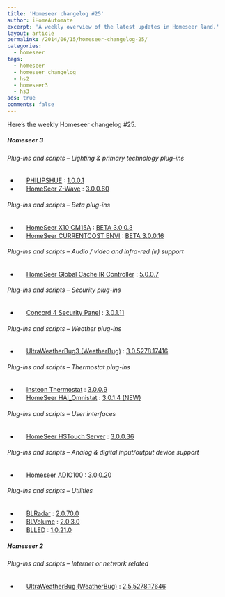 ```yaml
---
title: 'Homeseer changelog #25'
author: iHomeAutomate
excerpt: 'A weekly overview of the latest updates in Homeseer land.'
layout: article
permalink: /2014/06/15/homeseer-changelog-25/
categories:
  - homeseer
tags:
  - homeseer
  - homeseer_changelog
  - hs2
  - homeseer3
  - hs3
ads: true
comments: false  
---
```

Here&#8217;s the weekly Homeseer changelog #25.

##### Homeseer 3

###### Plug-ins and scripts &#8211; Lighting & primary technology plug-ins

  * <img src="http://downloads.smartercontrol.net/hs3plugins/hue72.png" width="16" height="16" /> [﻿PHILIPSHUE][1] : [1.0.0.1][2]
  * <img src="http://homeseer.com/updates3/icons/Plug-In.gif" width="16" height="16" /> [HomeSeer Z-Wave][3] : [3.0.0.60][4]

###### Plug-ins and scripts &#8211; Beta plug-ins

  * <img src="http://homeseer.com/updates3/icons/Plug-In.gif" width="16" height="16" /> [HomeSeer X10 CM15A][5] : [BETA 3.0.0.3][6]
  * <img src="http://homeseer.com/updates3/icons/Plug-In.gif" width="16" height="16" /> [HomeSeer CURRENTCOST ENVI][7] : [BETA 3.0.0.16][8]

###### Plug-ins and scripts &#8211; Audio / video and infra-red (ir) support

  * <img src="http://homeseer.com/updates3/icons/Plug-In.gif" width="16" height="16" /> [HomeSeer Global Cache IR Controller][9] : [5.0.0.7][10]

###### Plug-ins and scripts &#8211; Security plug-ins

  * <img src="http://dl.dropboxusercontent.com/u/16422762/Homeseer/AlarmSystemKeypad_small.png" width="16" height="16" /> [Concord 4 Security Panel][11] : [3.0.1.11][12]

###### Plug-ins and scripts &#8211; Weather plug-ins

  * <img src="http://www.automatedhomeonline.com/HomeSeer3/hspi_ultraweatherbug3.png" width="16" height="16" /> [UltraWeatherBug3 (WeatherBug)][13] : [3.0.5278.17416][14]

###### Plug-ins and scripts &#8211; Thermostat plug-ins

  * <img src="http://www.kazteel.com/HomeSeer3/InsteonThermostat/hspi_insteon_thermostat.gif" width="16" height="16" /> [Insteon Thermostat][15] : [3.0.0.9][16]
  * <img src="http://homeseer.com/updates3/icons/Plug-In.gif" width="16" height="16" /> [HomeSeer HAI_Omnistat][17] : [3.0.1.4 (NEW)][18]

###### Plug-ins and scripts &#8211; User interfaces

  * <img src="http://homeseer.com/updates3/icons/Plug-In.gif" width="16" height="16" /> [HomeSeer HSTouch Server][19] : [3.0.0.36][20]

###### Plug-ins and scripts &#8211; Analog & digital input/output device support 

  * <img src="http://homeseer.com/updates3/icons/Plug-In.gif" width="16" height="16" /> [Homeseer ADIO100][21] : [3.0.0.20][22]

###### Plug-ins and scripts &#8211; Utilities

  * <img src="http://dl.dropbox.com/u/7088674/Homeseer3/BladeLogo.gif" width="16" height="16" /> [BLRadar][23] : [2.0.70.0][24]
  * <img src="http://dl.dropbox.com/u/7088674/Homeseer3/BladeLogo.gif" width="16" height="16" /> [BLVolume][25] : [2.0.3.0][26]
  * <img src="http://dl.dropbox.com/u/7088674/Homeseer3/BladeLogo.gif" width="16" height="16" /> [BLLED][27] : [1.0.21.0][28]

##### Homeseer 2

###### Plug-ins and scripts &#8211; Internet or network related

  * <img src="http://www.automatedhomeonline.com/HomeSeer/hspi_ultraweatherbug.gif" width="16" height="16" /> [UltraWeatherBug (WeatherBug)][29] : [2.5.5278.17646][30]

 [1]: http://downloads.smartercontrol.net/hs3plugins/hue.html
 [2]: http://downloads.smartercontrol.net/hs3plugins/HUE_1-0-0-1.zip "Download"
 [3]: http://homeseer.com/updates3/descriptions/Z-Wave.htm
 [4]: http://homeseer.com/updates3/HSPI_ZWave_Linux_3.0.0.60.zip "Download"
 [5]: http://homeseer.com/updates3/descriptions/CM15A.htm
 [6]: http://homeseer.com/updates3/HSPI_CM15A_3_0_0_3.zip "Download"
 [7]: http://homeseer.com/updates3/descriptions/CurrentCost.htm
 [8]: http://homeseer.com/updates3/HSPI_CURRENTCOST_3_0_0_16.zip "Download"
 [9]: http://homeseer.com/updates3/descriptions/GlobalCache.htm
 [10]: http://homeseer.com/updates3/HSPI_GCIR_5_0_0_7.zip "Download"
 [11]: http://dl.dropboxusercontent.com/u/16422762/Homeseer/ConcordV3.html
 [12]: http://dl.dropboxusercontent.com/u/16422762/Homeseer/ConcordV3_0_1_11.zip "Download"
 [13]: http://www.automatedhomeonline.com/HomeSeer3/hspi_ultraweatherbug3.htm
 [14]: http://www.automatedhomeonline.com/HomeSeer3/HSPI_ULTRAWEATHERBUG3_3.0.5278.17416.zip "Download"
 [15]: http://www.kazteel.com/HomeSeer3/InsteonThermostat/hspi_insteon_thermostat_description.html
 [16]: http://kazteel.com/HomeSeer3/InsteonThermostat/HSPI_INSTEON_THERMOSTAT_3_0_0_9.zip "Download"
 [17]: http://homeseer.com/updates3/descriptions/HAI_OmniStat.htm
 [18]: http://homeseer.com/updates3/HSPI_HAI_Omnistat_3.0.1.4.zip "Download"
 [19]: http://homeseer.com/updates3/descriptions/HSTouch.htm
 [20]: http://homeseer.com/updates3/HSPI_HSTouch_linux_3.0.0.36.zip "Download"
 [21]: http://homeseer.com/updates3/descriptions/ADIO100.htm
 [22]: http://homeseer.com/updates3/HSPI_ADIO100_3_0_0_20.zip "Download"
 [23]: http://dl.dropbox.com/u/7088674/Homeseer3/BLRadar/BLRadar.htm
 [24]: http://dl.dropbox.com/u/7088674/Homeseer3/BLRadar/BLRadar_2-0-70-0.zip "Download"
 [25]: http://dl.dropbox.com/u/7088674/Homeseer3/BLVolume/BLVolume.htm
 [26]: http://dl.dropbox.com/u/7088674/Homeseer3/BLVolume/BLVolume_2-0-3-0.zip "Download"
 [27]: http://dl.dropbox.com/u/7088674/Homeseer3/BLLED/BLLED.htm
 [28]: http://dl.dropbox.com/u/7088674/Homeseer3/BLLED/BLLED_1-0-21-0.zip "Download"
 [29]: http://www.automatedhomeonline.com/HomeSeer/ultraweatherbug.htm
 [30]: http://www.automatedhomeonline.com/HomeSeer/HSPI_ULTRAWEATHERBUG_2.5.5278.17646.zip "Download"
